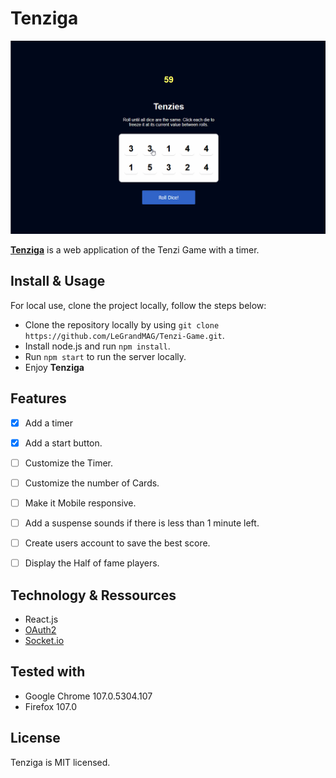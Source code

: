 # Tenziga

![image](https://github.com/243Studio/gif/raw/main/tenzi.gif)

**[Tenziga](https://magmukendi.me/Tenzi-Game)** is a web application of  the Tenzi Game with a timer.





## Install & Usage

For local use, clone the project locally, follow the steps below:

- Clone the repository locally by using `git clone https://github.com/LeGrandMAG/Tenzi-Game.git`.
- Install node.js and run `npm install`.
- Run `npm start` to run the server locally.
- Enjoy **Tenziga**

## Features

- [X] Add a timer
- [X] Add a start button.
- [ ] Customize the Timer.
- [ ] Customize the number of Cards.
- [ ] Make it Mobile responsive.
- [ ] Add a suspense sounds if there is less than 1 minute left.
- [ ] Create users account to save the best score.
- [ ] Display the Half of fame players.


## Technology & Ressources

- React.js
- [OAuth2](https://oauth.net/2/)
- [Socket.io](https://socket.io/)


## Tested with
- Google Chrome 107.0.5304.107
- Firefox 107.0

## License
Tenziga is MIT licensed.

